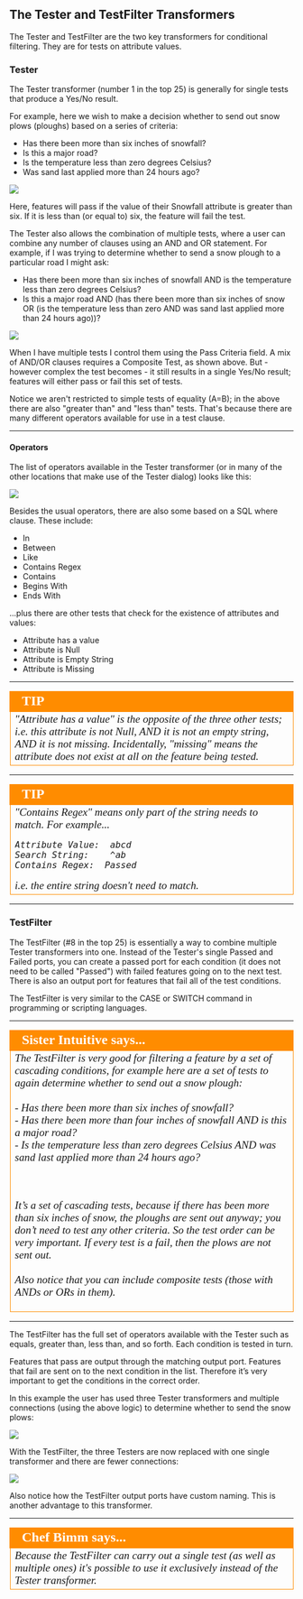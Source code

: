 ## The Tester and TestFilter Transformers ##

The Tester and TestFilter are the two key transformers for conditional filtering. They are for tests on attribute values.


### Tester ###

The Tester transformer (number 1 in the top 25) is generally for single tests that produce a Yes/No result. 

For example, here we wish to make a decision whether to send out snow plows (ploughs) based on a series of criteria: 

- Has there been more than six inches of snowfall?
- Is this a major road?
- Is the temperature less than zero degrees Celsius?
- Was sand last applied more than 24 hours ago?

![](./Images/Img5.039.TesterTransformer.png)

Here, features will pass if the value of their Snowfall attribute is greater than six. If it is less than (or equal to) six, the feature will fail the test.

The Tester also allows the combination of multiple tests, where a user can combine any number of clauses using an AND and OR statement. For example, if I was trying to determine whether to send a snow plough to a particular road I might ask:

- Has there been more than six inches of snowfall AND is the temperature less than zero degrees Celsius? 
- Is this a major road AND (has there been more than six inches of snow OR (is the temperature less than zero AND was sand last applied more than 24 hours ago))?

![](./Images/Img5.040.TesterTransformerComplex.png)

When I have multiple tests I control them using the Pass Criteria field. A mix of AND/OR clauses requires a Composite Test, as shown above. But - however complex the test becomes - it still results in a single Yes/No result; features will either pass or fail this set of tests.

Notice we aren't restricted to simple tests of equality (A=B); in the above there are also "greater than" and "less than" tests. That's because there are many different operators available for use in a test clause.

---

#### Operators ####
The list of operators available in the Tester transformer (or in many of the other locations that make use of the Tester dialog) looks like this:

![](./Images/Img5.041.TesterOperators.png)

Besides the usual operators, there are also some based on a SQL where clause. These include:

- In
- Between
- Like
- Contains Regex
- Contains
- Begins With
- Ends With

...plus there are other tests that check for the existence of attributes and values:

- Attribute has a value
- Attribute is Null
- Attribute is Empty String
- Attribute is Missing

---

<!--Tip Section--> 

<table style="border-spacing: 0px">
<tr>
<td style="vertical-align:middle;background-color:darkorange;border: 2px solid darkorange">
<i class="fa fa-info-circle fa-lg fa-pull-left fa-fw" style="color:white;padding-right: 12px;vertical-align:text-top"></i>
<span style="color:white;font-size:x-large;font-weight: bold;font-family:serif">TIP</span>
</td>
</tr>

<tr>
<td style="border: 1px solid darkorange">
<span style="font-family:serif; font-style:italic; font-size:larger">
"Attribute has a value" is the opposite of the three other tests; i.e. this attribute is not Null, AND it is not an empty string, AND it is not missing. Incidentally, "missing" means the attribute does not exist at all on the feature being tested.
</span>
</td>
</tr>
</table>

---

<!--Tip Section--> 

<table style="border-spacing: 0px">
<tr>
<td style="vertical-align:middle;background-color:darkorange;border: 2px solid darkorange">
<i class="fa fa-info-circle fa-lg fa-pull-left fa-fw" style="color:white;padding-right: 12px;vertical-align:text-top"></i>
<span style="color:white;font-size:x-large;font-weight: bold;font-family:serif">TIP</span>
</td>
</tr>

<tr>
<td style="border: 1px solid darkorange">
<span style="font-family:serif; font-style:italic; font-size:larger">
"Contains Regex" means only part of the string needs to match. For example...
<pre>
Attribute Value:  abcd
Search String:    ^ab
Contains Regex:  Passed
</pre>
i.e. the entire string doesn't need to match.
</span>
</td>
</tr>
</table>

---

### TestFilter ###
The TestFilter (#8 in the top 25) is essentially a way to combine multiple Tester transformers into one. Instead of the Tester's single Passed and Failed ports, you can create a passed port for each condition (it does not need to be called "Passed") with failed features going on to the next test. There is also an output port for features that fail all of the test conditions.

The TestFilter is very similar to the CASE or SWITCH command in programming or scripting languages.

---

<!--Person X Says Section-->

<table style="border-spacing: 0px">
<tr>
<td style="vertical-align:middle;background-color:darkorange;border: 2px solid darkorange">
<i class="fa fa-quote-left fa-lg fa-pull-left fa-fw" style="color:white;padding-right: 12px;vertical-align:text-top"></i>
<span style="color:white;font-size:x-large;font-weight: bold;font-family:serif">Sister Intuitive says...</span>
</td>
</tr>

<tr>
<td style="border: 1px solid darkorange">
<span style="font-family:serif; font-style:italic; font-size:larger">
The TestFilter is very good for filtering a feature by a set of cascading conditions, for example here are a set of tests to again determine whether to send out a snow plough:
<br><br>- Has there been more than six inches of snowfall?
<br>- Has there been more than four inches of snowfall AND is this a major road?
<br>- Is the temperature less than zero degrees Celsius AND was sand last applied more than 24 hours ago?

<br><br>It’s a set of cascading tests, because if there has been more than six inches of snow, the ploughs are sent out anyway; you don’t need to test any other criteria. So the test order can be very important. If every test is a fail, then the plows are not sent out.
<br><br>Also notice that you can include composite tests (those with ANDs or ORs in them).
</span>
</td>
</tr>
</table>

---

The TestFilter has the full set of operators available with the Tester such as equals, greater than, less than, and so forth. Each condition is tested in turn.

Features that pass are output through the matching output port. Features that fail are sent on to the next condition in the list. Therefore it’s very important to get the conditions in the correct order.

In this example the user has used three Tester transformers and multiple connections (using the above logic) to determine whether to send the snow plows:

![](./Images/Img5.042.BadTesterExample.png)

With the TestFilter, the three Testers are now replaced with one single transformer and there are fewer connections:

![](./Images/Img5.043.GoodTestFilterExample.png)

Also notice how the TestFilter output ports have custom naming. This is another advantage to this transformer.

---

<!--Person X Says Section-->

<table style="border-spacing: 0px">
<tr>
<td style="vertical-align:middle;background-color:darkorange;border: 2px solid darkorange">
<i class="fa fa-quote-left fa-lg fa-pull-left fa-fw" style="color:white;padding-right: 12px;vertical-align:text-top"></i>
<span style="color:white;font-size:x-large;font-weight: bold;font-family:serif">Chef Bimm says...</span>
</td>
</tr>

<tr>
<td style="border: 1px solid darkorange">
<span style="font-family:serif; font-style:italic; font-size:larger">
Because the TestFilter can carry out a single test (as well as multiple ones) it's possible to use it exclusively instead of the Tester transformer.
</span>
</td>
</tr>
</table>
